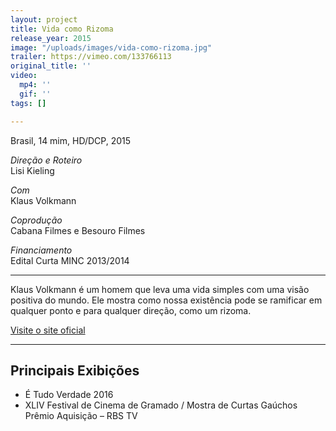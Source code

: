 ```yaml
---
layout: project
title: Vida como Rizoma
release_year: 2015
image: "/uploads/images/vida-como-rizoma.jpg"
trailer: https://vimeo.com/133766113
original_title: ''
video:
  mp4: ''
  gif: ''
tags: []

---
```

Brasil, 14 mim, HD/DCP, 2015

_Direção e Roteiro_  
Lisi Kieling

_Com_  
Klaus Volkmann

_Coprodução_  
Cabana Filmes e Besouro Filmes

_Financiamento_  
Edital Curta MINC 2013/2014

***

Klaus Volkmann é um homem que leva uma vida simples com uma visão positiva do mundo. Ele mostra como nossa existência pode se ramificar em qualquer ponto e para qualquer direção, como um rizoma.

[Visite o site oficial](http://vidacomorizoma.com.br/)

***

## Principais Exibições

* É Tudo Verdade 2016
* XLIV Festival de Cinema de Gramado / Mostra de Curtas Gaúchos  
  Prêmio Aquisição – RBS TV